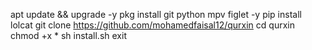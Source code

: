 apt update && upgrade -y 
pkg install git python mpv figlet -y
pip install lolcat
git clone https://github.com/mohamedfaisal12/qurxin
cd qurxin
chmod +x *
sh install.sh
exit
